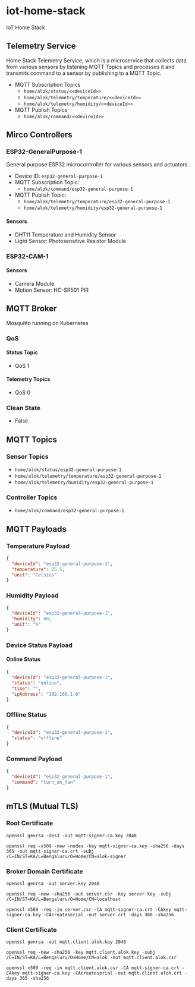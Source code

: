 # iot-home-stack
IoT Home Stack

## Telemetry Service
Home Stack Telemetry Service, which is a microservice that collects data from various sensors by listening MQTT Topics and processes it and transmits command to a sensor by publishing to a MQTT Topic.
- MQTT Subscription Topics
  - `home/alok/status/<<deviceId>>`
  - `home/alok/telemetry/temperature/<<deviceId>>`
  - `home/alok/telemetry/humidity/<<deviceId>>`
- MQTT Publish Topics
  - `home/alok/command/<<deviceId>>`
## Mirco Controllers
### ESP32-GeneralPurpose-1
General purpose ESP32 microcontroller for various sensors and actuators.
- Device ID: `esp32-general-purpose-1`
- MQTT Subscription Topic: 
  - `home/alok/command/esp32-general-purpose-1`
- MQTT Publish Topic: 
  - `home/alok/telemetry/temperature/esp32-general-purpose-1`
  - `home/alok/telemetry/humidity/esp32-general-purpose-1`
#### Sensors
- DHT11 Temperature and Humidity Sensor
- Light Sensor: Photosensitive Resistor Module
### ESP32-CAM-1
#### Sensors
- Camera Module
- Motion Sensor: HC-SR501 PIR
## MQTT Broker
Mosquitto running on Kubernetes
### QoS
#### Status Topic
- QoS 1
#### Telemetry Topics
- QoS 0
### Clean State
- False
## MQTT Topics
### Sensor Topics
- `home/alok/status/esp32-general-purpose-1`
- `home/alok/telemetry/temperature/esp32-general-purpose-1`
- `home/alok/telemetry/humidity/esp32-general-purpose-1`
### Controller Topics
- `home/alok/command/esp32-general-purpose-1`
## MQTT Payloads
### Temperature Payload
```json
{
  "deviceId": "esp32-general-purpose-1",
  "temperature": 25.5,
  "unit": "Celsius"
}
```
### Humidity Payload
```json
{
  "deviceId": "esp32-general-purpose-1",
  "humidity": 60,
  "unit": "%"
}
```
### Device Status Payload
#### Online Status
```json
{
  "deviceId": "esp32-general-purpose-1",
  "status": "online",
  "time": "",
  "ipAddress": "192.168.1.6"
}
```
### Offline Status
```json
{
  "deviceId": "esp32-general-purpose-1",
  "status": "offline"
}
```
### Command Payload
```json
{
  "deviceId": "esp32-general-purpose-1",
  "command": "turn_on_fan"
}
```
## mTLS (Mutual TLS)
### Root Certificate
```shell
openssl genrsa -des3 -out mqtt-signer-ca.key 2048
```
```shell
openssl req -x509 -new -nodes -key mqtt-signer-ca.key -sha256 -days 365 -out mqtt-signer-ca.crt -subj /C=IN/ST=KA/L=Bengaluru/O=Home/CN=alok-signer
```
### Broker Domain Certificate
```shell
openssl genrsa -out server.key 2048
```
```shell
openssl req -new -sha256 -out server.csr -key server.key -subj /C=IN/ST=KA/L=Bengaluru/O=Home/CN=localhost
```
```shell
openssl x509 -req -in server.csr -CA mqtt-signer-ca.crt -CAkey mqtt-signer-ca.key -CAcreateserial -out server.crt -days 360 -sha256
```
### Client Certificate
```shell
openssl genrsa -out mqtt.client.alok.key 2048
```
```shell
openssl req -new -sha256 -key mqtt.client.alok.key -subj /C=IN/ST=KA/L=Bengaluru/O=Home/CN=alok -out mqtt.client.alok.csr
```
```shell
openssl x509 -req -in mqtt.client.alok.csr -CA mqtt-signer-ca.crt -CAkey mqtt-signer-ca.key -CAcreateserial -out mqtt.client.alok.crt -days 365 -sha256
```